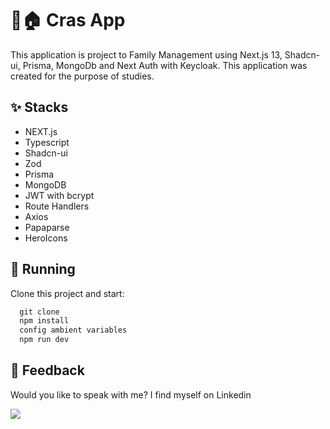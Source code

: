

# ****📍🏠 Cras App****


This application is project to Family Management using Next.js 13, Shadcn-ui, Prisma, MongoDb and Next Auth with Keycloak. This application was created for the purpose of studies.
 
## ****✨ Stacks****

- NEXT.js
- Typescript
- Shadcn-ui
- Zod
- Prisma
- MongoDB
- JWT with bcrypt
- Route Handlers
- Axios
- Papaparse
- HeroIcons


## 🔧 ****Running****

Clone this project and start:

```js
  git clone
  npm install
  config ambient variables
  npm run dev
```


## ****📄 Feedback****

Would you like to speak with me? I find myself on Linkedin <br>

  <a href="https://www.linkedin.com/in/victor-avila-ciechovicz-55a172106/" target="_blank"><img src="https://img.shields.io/badge/linkedin-%230077B5.svg?style=for-the-badge&logo=linkedin&logoColor=white" target="_blank"></a> 
